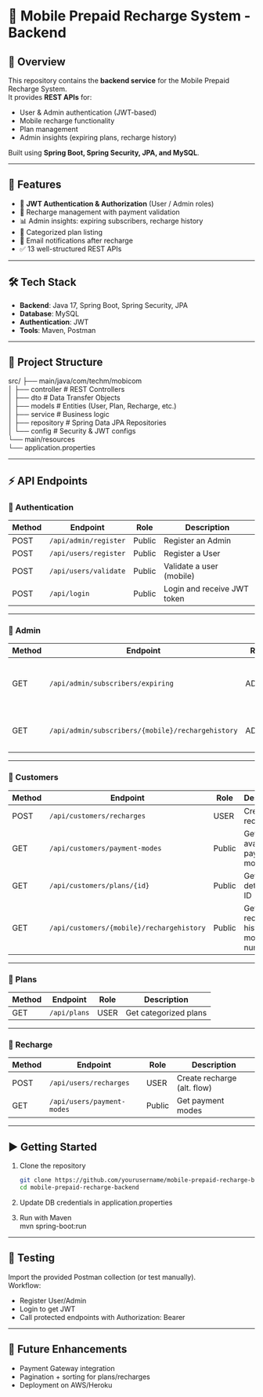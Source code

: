 # 📱 Mobile Prepaid Recharge System - Backend

## 📌 Overview
This repository contains the **backend service** for the Mobile Prepaid Recharge System.  
It provides **REST APIs** for:
- User & Admin authentication (JWT-based)
- Mobile recharge functionality
- Plan management
- Admin insights (expiring plans, recharge history)

Built using **Spring Boot, Spring Security, JPA, and MySQL**.

---

## 🚀 Features
- 🔑 **JWT Authentication & Authorization** (User / Admin roles)
- 📲 Recharge management with payment validation
- 📊 Admin insights: expiring subscribers, recharge history
- 📂 Categorized plan listing
- 📧 Email notifications after recharge
- ✅ 13 well-structured REST APIs

---

## 🛠️ Tech Stack
- **Backend**: Java 17, Spring Boot, Spring Security, JPA
- **Database**: MySQL
- **Authentication**: JWT
- **Tools**: Maven, Postman

---

## 📂 Project Structure
src/
├── main/java/com/techm/mobicom  
│ ├── controller # REST Controllers  
│ ├── dto # Data Transfer Objects  
│ ├── models # Entities (User, Plan, Recharge, etc.)  
│ ├── service # Business logic  
│ ├── repository # Spring Data JPA Repositories  
│ └── config # Security & JWT configs  
└── main/resources  
└── application.properties  

---

## ⚡ API Endpoints

### 🔹 Authentication
| Method | Endpoint              | Role  | Description |
|--------|-----------------------|-------|-------------|
| POST   | `/api/admin/register` | Public| Register an Admin |
| POST   | `/api/users/register` | Public| Register a User |
| POST   | `/api/users/validate` | Public| Validate a user (mobile) |
| POST   | `/api/login`          | Public| Login and receive JWT token |

---

### 🔹 Admin
| Method | Endpoint                                   | Role  | Description |
|--------|--------------------------------------------|-------|-------------|
| GET    | `/api/admin/subscribers/expiring`          | ADMIN | Get subscribers with expiring plans |
| GET    | `/api/admin/subscribers/{mobile}/rechargehistory` | ADMIN | Get recharge history of a subscriber |

---

### 🔹 Customers
| Method | Endpoint                        | Role  | Description |
|--------|---------------------------------|-------|-------------|
| POST   | `/api/customers/recharges`      | USER  | Create a recharge |
| GET    | `/api/customers/payment-modes`  | Public| Get available payment modes |
| GET    | `/api/customers/plans/{id}`     | Public| Get plan details by ID |
| GET    | `/api/customers/{mobile}/rechargehistory` | Public| Get recharge history by mobile number |

---

### 🔹 Plans
| Method | Endpoint     | Role  | Description |
|--------|-------------|-------|-------------|
| GET    | `/api/plans` | USER  | Get categorized plans |

---

### 🔹 Recharge
| Method | Endpoint              | Role  | Description |
|--------|-----------------------|-------|-------------|
| POST   | `/api/users/recharges`| USER  | Create recharge (alt. flow) |
| GET    | `/api/users/payment-modes` | Public | Get payment modes |

---

## ▶️ Getting Started
1. Clone the repository  
   ```bash
   git clone https://github.com/yourusername/mobile-prepaid-recharge-backend.git
   cd mobile-prepaid-recharge-backend
2. Update DB credentials in application.properties

3. Run with Maven  
     mvn spring-boot:run
---
## 🧪 Testing
Import the provided Postman collection (or test manually).  
Workflow:  
- Register User/Admin
- Login to get JWT
- Call protected endpoints with Authorization: Bearer <token>
---  
## 📌 Future Enhancements  
- Payment Gateway integration
- Pagination + sorting for plans/recharges
- Deployment on AWS/Heroku   
